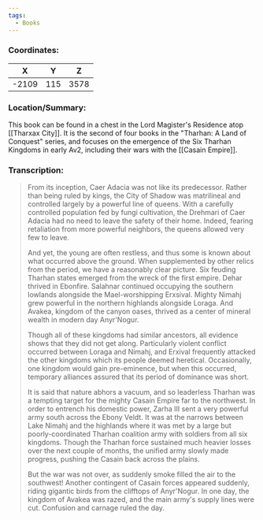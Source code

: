 ```yaml
---
tags:
  - Books
---
```


### Coordinates:
| **X** | **Y**| **Z** |
|:-----:|:----:|:-----:|
|-2109  |115   |3578  |

### Location/Summary:
This book can be found in a chest in the Lord Magister's Residence atop [[Tharxax City]]. It is the second of four books in the "Tharhan: A Land of Conquest" series, and focuses on the emergence of the Six Tharhan Kingdoms in early Av2, including their wars with the [[Casain Empire]].

### Transcription:
> From its inception, Caer Adacia was not like its predecessor. Rather than being ruled by kings, the City of Shadow was matrilineal and controlled largely by a powerful line of queens. With a carefully controlled population fed by fungi cultivation, the Drehmari of Caer Adacia had no need to leave the safety of their home. Indeed, fearing retaliation from more powerful neighbors, the queens allowed very few to leave.
>
> And yet, the young are often restless, and thus some is known about what occurred above the ground. When supplemented by other relics from the period, we have a reasonably clear picture. Six feuding Tharhan states emerged from the wreck of the first empire. Dehar thrived in Ebonfire. Salahnar continued occupying the southern lowlands alongside the Mael-worshipping Erxsival. Mighty Nimahj grew powerful in the northern highlands alongside Loraga. And Avakea, kingdom of the canyon oases, thrived as a center of mineral wealth in modern day Anyr'Nogur.
>
> Though all of these kingdoms had similar ancestors, all evidence shows that they did not get along. Particularly violent conflict occurred between Loraga and Nimahj, and Erxival frequently attacked the other kingdoms which its people deemed heretical. Occasionally, one kingdom would gain pre-eminence, but when this occurred, temporary alliances assured that its period of dominance was short.
>
> It is said that nature abhors a vacuum, and so leaderless Tharhan was a tempting target for the mighty Casain Empire far to the northwest. In order to entrench his domestic power, Zarha III sent a very powerful army south across the Ebony Veldt. It was at the narrows between Lake Nimahj and the highlands where it was met by a large but poorly-coordinated Tharhan coalition army with soldiers from all six kingdoms. Though the Tharhan force sustained much heavier losses over the next couple of months, the unified army slowly made progress, pushing the Casain back across the plains.
>
> But the war was not over, as suddenly smoke filled the air to the southwest! Another contingent of Casain forces appeared suddenly, riding gigantic birds from the clifftops of Anyr'Nogur. In one day, the kingdom of Avakea was razed, and the main army's supply lines were cut. Confusion and carnage ruled the day.

